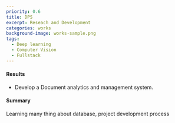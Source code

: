 ```yaml
---
priority: 0.6
title: DPS
excerpt: Reseach and Development
categories: works
background-image: works-sample.png
tags:
  - Deep learning
  - Computer Vision
  - Fullstack
---
```


#### Results

- Develop a Document analytics and management system.
#### Summary

Learning many thing about database, project development process
